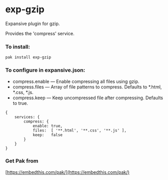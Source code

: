 exp-gzip
===

Expansive plugin for gzip.

Provides the 'compress' service.

### To install:

    pak install exp-gzip

### To configure in expansive.json:

* compress.enable &mdash; Enable compressing all files using gzip.
* compress.files &mdash; Array of file patterns to compress. Defaults to *.html, *.css, *.js.
* compress.keep &mdash; Keep uncompressed file after compressing. Defaults to true.

```
{
    services: {
        compress: {
            enable: true,
            files:  [ '**.html', '**.css', '**.js' ],
            keep:   false
        }
    }
}
```

### Get Pak from

[https://embedthis.com/pak/](https://embedthis.com/pak/)
